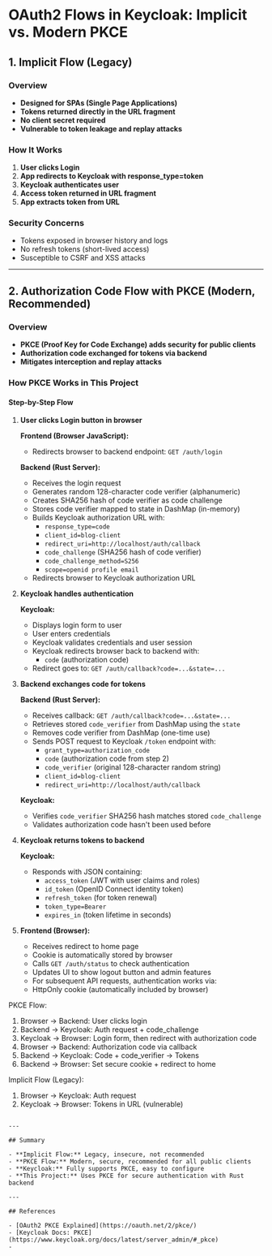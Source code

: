 # OAuth2 Flows in Keycloak: Implicit vs. Modern PKCE

## 1. Implicit Flow (Legacy)

### Overview

- **Designed for SPAs (Single Page Applications)**
- **Tokens returned directly in the URL fragment**
- **No client secret required**
- **Vulnerable to token leakage and replay attacks**

### How It Works

1. **User clicks Login**
2. **App redirects to Keycloak with response_type=token**
3. **Keycloak authenticates user**
4. **Access token returned in URL fragment**
5. **App extracts token from URL**

### Security Concerns

- Tokens exposed in browser history and logs
- No refresh tokens (short-lived access)
- Susceptible to CSRF and XSS attacks

---

## 2. Authorization Code Flow with PKCE (Modern, Recommended)

### Overview

- **PKCE (Proof Key for Code Exchange) adds security for public clients**
- **Authorization code exchanged for tokens via backend**
- **Mitigates interception and replay attacks**

### How PKCE Works in This Project

#### Step-by-Step Flow

1. **User clicks Login button in browser**

   **Frontend (Browser JavaScript):**
   - Redirects browser to backend endpoint: `GET /auth/login`

   **Backend (Rust Server):**
   - Receives the login request
   - Generates random 128-character code verifier (alphanumeric)
   - Creates SHA256 hash of code verifier as code challenge
   - Stores code verifier mapped to state in DashMap (in-memory)
   - Builds Keycloak authorization URL with:
     - `response_type=code`
     - `client_id=blog-client`
     - `redirect_uri=http://localhost/auth/callback`
     - `code_challenge` (SHA256 hash of code verifier)
     - `code_challenge_method=S256`
     - `scope=openid profile email`
   - Redirects browser to Keycloak authorization URL

2. **Keycloak handles authentication**

   **Keycloak:**
   - Displays login form to user
   - User enters credentials
   - Keycloak validates credentials and user session
   - Keycloak redirects browser back to backend with:
     - `code` (authorization code)
   - Redirect goes to: `GET /auth/callback?code=...&state=...`

3. **Backend exchanges code for tokens**

   **Backend (Rust Server):**
   - Receives callback: `GET /auth/callback?code=...&state=...`
   - Retrieves stored `code_verifier` from DashMap using the `state`
   - Removes code verifier from DashMap (one-time use)
   - Sends POST request to Keycloak `/token` endpoint with:
     - `grant_type=authorization_code`
     - `code` (authorization code from step 2)
     - `code_verifier` (original 128-character random string)
     - `client_id=blog-client`
     - `redirect_uri=http://localhost/auth/callback`
   
   **Keycloak:**
   - Verifies `code_verifier` SHA256 hash matches stored `code_challenge`
   - Validates authorization code hasn't been used before

4. **Keycloak returns tokens to backend**

   **Keycloak:**
   - Responds with JSON containing:
     - `access_token` (JWT with user claims and roles)
     - `id_token` (OpenID Connect identity token)
     - `refresh_token` (for token renewal)
     - `token_type=Bearer`
     - `expires_in` (token lifetime in seconds)

5. **Frontend (Browser):**
   - Receives redirect to home page
   - Cookie is automatically stored by browser
   - Calls `GET /auth/status` to check authentication
   - Updates UI to show logout button and admin features
   - For subsequent API requests, authentication works via:
   - HttpOnly cookie (automatically included by browser) 


PKCE Flow:
1. Browser → Backend: User clicks login
2. Backend → Keycloak: Auth request + code_challenge
3. Keycloak → Browser: Login form, then redirect with authorization code
4. Browser → Backend: Authorization code via callback
5. Backend → Keycloak: Code + code_verifier → Tokens
6. Backend → Browser: Set secure cookie + redirect to home

Implicit Flow (Legacy):
1. Browser → Keycloak: Auth request
2. Keycloak → Browser: Tokens in URL (vulnerable)
```

---

## Summary

- **Implicit Flow:** Legacy, insecure, not recommended
- **PKCE Flow:** Modern, secure, recommended for all public clients
- **Keycloak:** Fully supports PKCE, easy to configure
- **This Project:** Uses PKCE for secure authentication with Rust backend

---

## References

- [OAuth2 PKCE Explained](https://oauth.net/2/pkce/)
- [Keycloak Docs: PKCE](https://www.keycloak.org/docs/latest/server_admin/#_pkce)
-

